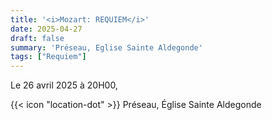 ```yaml
---
title: '<i>Mozart: REQUIEM</i>'
date: 2025-04-27
draft: false
summary: 'Préseau, Eglise Sainte Aldegonde'
tags: ["Requiem"]
---
```


Le 26 avril 2025 à 20H00,

{{< icon "location-dot" >}} Préseau, Église Sainte Aldegonde
